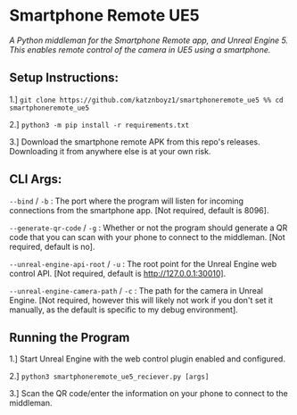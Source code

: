 # Smartphone Remote UE5

*A Python middleman for the Smartphone Remote app, and Unreal Engine 5. This enables remote control of the camera in UE5 using a smartphone.*

## Setup Instructions:

1.] `git clone https://github.com/katznboyz1/smartphoneremote_ue5 %% cd smartphoneremote_ue5`

2.] `python3 -m pip install -r requirements.txt`

3.] Download the smartphone remote APK from this repo's releases. Downloading it from anywhere else is at your own risk.

## CLI Args:

`--bind` / `-b` : The port where the program will listen for incoming connections from the smartphone app. [Not required, default is 8096].

`--generate-qr-code` / `-g` : Whether or not the program should generate a QR code that you can scan with your phone to connect to the middleman. [Not required, default is no].

`--unreal-engine-api-root` / `-u` : The root point for the Unreal Engine web control API. [Not required, default is http://127.0.0.1:30010].

`--unreal-engine-camera-path` / `-c` : The path for the camera in Unreal Engine. [Not required, however this will likely not work if you don't set it manually, as the default is specific to my debug environment].

## Running the Program

1.] Start Unreal Engine with the web control plugin enabled and configured.

2.] `python3 smartphoneremote_ue5_reciever.py [args]`

3.] Scan the QR code/enter the information on your phone to connect to the middleman.